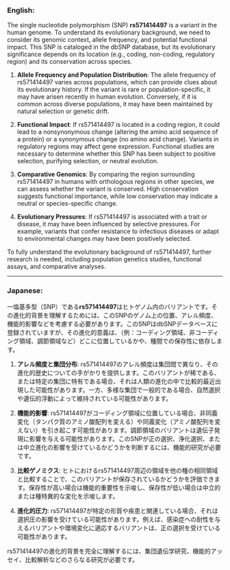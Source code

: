 ### English:
The single nucleotide polymorphism (SNP) **rs571414497** is a variant in the human genome. To understand its evolutionary background, we need to consider its genomic context, allele frequency, and potential functional impact. This SNP is cataloged in the dbSNP database, but its evolutionary significance depends on its location (e.g., coding, non-coding, regulatory region) and its conservation across species.

1. **Allele Frequency and Population Distribution**: The allele frequency of rs571414497 varies across populations, which can provide clues about its evolutionary history. If the variant is rare or population-specific, it may have arisen recently in human evolution. Conversely, if it is common across diverse populations, it may have been maintained by natural selection or genetic drift.

2. **Functional Impact**: If rs571414497 is located in a coding region, it could lead to a nonsynonymous change (altering the amino acid sequence of a protein) or a synonymous change (no amino acid change). Variants in regulatory regions may affect gene expression. Functional studies are necessary to determine whether this SNP has been subject to positive selection, purifying selection, or neutral evolution.

3. **Comparative Genomics**: By comparing the region surrounding rs571414497 in humans with orthologous regions in other species, we can assess whether the variant is conserved. High conservation suggests functional importance, while low conservation may indicate a neutral or species-specific change.

4. **Evolutionary Pressures**: If rs571414497 is associated with a trait or disease, it may have been influenced by selective pressures. For example, variants that confer resistance to infectious diseases or adapt to environmental changes may have been positively selected.

To fully understand the evolutionary background of rs571414497, further research is needed, including population genetics studies, functional assays, and comparative analyses.

---

### Japanese:
一塩基多型（SNP）である**rs571414497**はヒトゲノム内のバリアントです。その進化的背景を理解するためには、このSNPのゲノム上の位置、アレル頻度、機能的影響などを考慮する必要があります。このSNPはdbSNPデータベースに登録されていますが、その進化的意義は、（例：コーディング領域、非コーディング領域、調節領域など）どこに位置しているかや、種間での保存性に依存します。

1. **アレル頻度と集団分布**: rs571414497のアレル頻度は集団間で異なり、その進化的歴史についての手がかりを提供します。このバリアントが稀である、または特定の集団に特有である場合、それは人類の進化の中で比較的最近出現した可能性があります。一方、多様な集団で一般的である場合、自然選択や遺伝的浮動によって維持されている可能性があります。

2. **機能的影響**: rs571414497がコーディング領域に位置している場合、非同義変化（タンパク質のアミノ酸配列を変える）や同義変化（アミノ酸配列を変えない）を引き起こす可能性があります。調節領域のバリアントは遺伝子発現に影響を与える可能性があります。このSNPが正の選択、浄化選択、または中立進化の影響を受けているかどうかを判断するには、機能的研究が必要です。

3. **比較ゲノミクス**: ヒトにおけるrs571414497周辺の領域を他の種の相同領域と比較することで、このバリアントが保存されているかどうかを評価できます。保存性が高い場合は機能的重要性を示唆し、保存性が低い場合は中立的または種特異的な変化を示唆します。

4. **進化的圧力**: rs571414497が特定の形質や疾患と関連している場合、それは選択圧の影響を受けている可能性があります。例えば、感染症への耐性を与えるバリアントや環境変化に適応するバリアントは、正の選択を受けている可能性があります。

rs571414497の進化的背景を完全に理解するには、集団遺伝学研究、機能的アッセイ、比較解析などのさらなる研究が必要です。